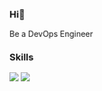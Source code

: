 ### Hi👋

Be a DevOps Engineer


### Skills
<img src="https://img.shields.io/badge/Amazon Web Service-232F3E.svg?logo=Amazon AWS&logoColor=white"> <img src="https://img.shields.io/badge/JavaScript-F7DF1E.svg?logo=javascript&logoColor=black">


<!--
**yebinnn/yebinnn** is a ✨ _special_ ✨ repository because its `README.md` (this file) appears on your GitHub profile.

Here are some ideas to get you started:

- 🔭 I’m currently working on ...
- 🌱 I’m currently learning ...
- 👯 I’m looking to collaborate on ...
- 🤔 I’m looking for help with ...
- 💬 Ask me about ...
- 📫 How to reach me: ...
- 😄 Pronouns: ...
- ⚡ Fun fact: ...
-->
